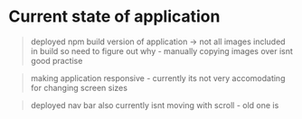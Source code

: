 # Current state of application
> deployed npm build version of application -> not all images included in build so need to figure out why - manually copying images over isnt good practise

> making application responsive - currently its not very accomodating for changing screen sizes

> deployed nav bar also currently isnt moving with scroll - old one is
